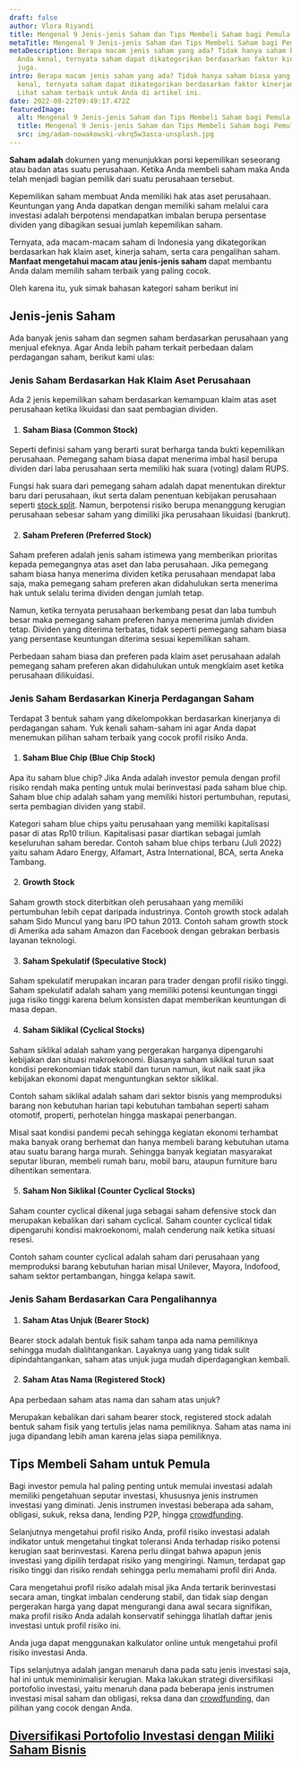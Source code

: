 ```yaml
---
draft: false
author: Vlora Riyandi
title: Mengenal 9 Jenis-jenis Saham dan Tips Membeli Saham bagi Pemula
metaTitle: Mengenal 9 Jenis-jenis Saham dan Tips Membeli Saham bagi Pemula
metaDescription: Berapa macam jenis saham yang ada? Tidak hanya saham biasa yang
  Anda kenal, ternyata saham dapat dikategorikan berdasarkan faktor kinerjanya
  juga.
intro: Berapa macam jenis saham yang ada? Tidak hanya saham biasa yang Anda
  kenal, ternyata saham dapat dikategorikan berdasarkan faktor kinerjanya juga.
  Lihat saham terbaik untuk Anda di artikel ini.
date: 2022-08-22T09:49:17.472Z
featuredImage:
  alt: Mengenal 9 Jenis-jenis Saham dan Tips Membeli Saham bagi Pemula
  title: Mengenal 9 Jenis-jenis Saham dan Tips Membeli Saham bagi Pemula
  src: img/adam-nowakowski-vkrq5w3asca-unsplash.jpg
---
```

**Saham adalah** dokumen yang menunjukkan porsi kepemilikan seseorang atau badan atas suatu perusahaan. Ketika Anda membeli saham maka Anda telah menjadi bagian pemilik dari suatu perusahaan tersebut. 

Kepemilikan saham membuat Anda memiliki hak atas aset perusahaan. Keuntungan yang Anda dapatkan dengan memiliki saham melalui cara investasi adalah berpotensi mendapatkan imbalan berupa persentase dividen yang dibagikan sesuai jumlah kepemilikan saham.

Ternyata, ada macam-macam saham di Indonesia yang dikategorikan berdasarkan hak klaim aset, kinerja saham, serta cara pengalihan saham. **Manfaat mengetahui macam atau jenis-jenis saham** dapat membantu Anda dalam memilih saham terbaik yang paling cocok.

Oleh karena itu, yuk simak bahasan kategori saham berikut ini

## Jenis-jenis Saham

Ada banyak jenis saham dan segmen saham berdasarkan perusahaan yang menjual efeknya. Agar Anda lebih paham terkait perbedaan dalam perdagangan saham, berikut kami ulas:

### Jenis Saham Berdasarkan Hak Klaim Aset Perusahaan

Ada 2 jenis kepemilikan saham berdasarkan kemampuan klaim atas aset perusahaan ketika likuidasi dan saat pembagian dividen. 

1. #### Saham Biasa (Common Stock)  

Seperti definisi saham yang berarti surat berharga tanda bukti kepemilikan perusahaan. Pemegang saham biasa dapat menerima imbal hasil berupa dividen dari laba perusahaan serta memiliki hak suara (voting) dalam RUPS. 

Fungsi hak suara dari pemegang saham adalah dapat menentukan direktur baru dari perusahaan, ikut serta dalam penentuan kebijakan perusahaan seperti [stock split](https://landx.id/blog/stock-split-memahami-apa-itu-stock-split-dan-pengaruhnya-terhadap-harga-saham/). Namun, berpotensi risiko berupa menanggung kerugian perusahaan sebesar saham yang dimiliki jika perusahaan likuidasi (bankrut).

2. #### Saham Preferen (Preferred Stock)

Saham preferen adalah jenis saham istimewa yang memberikan prioritas kepada pemegangnya atas aset dan laba perusahaan. Jika pemegang saham biasa hanya menerima dividen ketika perusahaan mendapat laba saja, maka pemegang saham preferen akan didahulukan serta menerima hak untuk selalu terima dividen dengan jumlah tetap.

Namun, ketika ternyata perusahaan berkembang pesat dan laba tumbuh besar maka pemegang saham preferen hanya menerima jumlah dividen tetap. Dividen yang diterima terbatas, tidak seperti pemegang saham biasa yang persentase keuntungan diterima sesuai kepemilikan saham.

Perbedaan saham biasa dan preferen pada klaim aset perusahaan adalah pemegang saham preferen akan didahulukan untuk mengklaim aset ketika perusahaan dilikuidasi.

### Jenis Saham Berdasarkan Kinerja Perdagangan Saham

Terdapat 3 bentuk saham yang dikelompokkan berdasarkan kinerjanya di perdagangan saham. Yuk kenali saham-saham ini agar Anda dapat menemukan pilihan saham terbaik yang cocok profil risiko Anda.

1. #### Saham Blue Chip (Blue Chip Stock)

Apa itu saham blue chip? Jika Anda adalah investor pemula dengan profil risiko rendah maka penting untuk mulai berinvestasi pada saham blue chip. Saham blue chip adalah saham yang memiliki histori pertumbuhan, reputasi, serta pembagian dividen yang stabil.

Kategori saham blue chips yaitu perusahaan yang memiliki kapitalisasi pasar di atas Rp10 triliun. Kapitalisasi pasar diartikan sebagai jumlah keseluruhan saham beredar. Contoh saham blue chips terbaru (Juli 2022) yaitu saham Adaro Energy, Alfamart, Astra International, BCA, serta Aneka Tambang.

2. #### Growth Stock

Saham growth stock diterbitkan oleh perusahaan yang memiliki pertumbuhan lebih cepat daripada industrinya. Contoh growth stock adalah saham Sido Muncul yang baru IPO tahun 2013. Contoh saham growth stock di Amerika ada saham Amazon dan Facebook dengan gebrakan berbasis layanan teknologi.

3. #### Saham Spekulatif (Speculative Stock)

Saham spekulatif merupakan incaran para trader dengan profil risiko tinggi. Saham spekulatif adalah saham yang memiliki potensi keuntungan tinggi juga risiko tinggi karena belum konsisten dapat memberikan keuntungan di masa depan.

4. #### Saham Siklikal (Cyclical Stocks)

Saham siklikal adalah saham yang pergerakan harganya dipengaruhi kebijakan dan situasi makroekonomi. Biasanya saham siklikal turun saat kondisi perekonomian tidak stabil dan turun namun, ikut naik saat jika kebijakan ekonomi dapat menguntungkan sektor siklikal.

Contoh saham siklikal adalah saham dari sektor bisnis yang memproduksi barang non kebutuhan harian tapi kebutuhan tambahan seperti saham otomotif, properti, perhotelan hingga maskapai penerbangan.

Misal saat kondisi pandemi pecah sehingga kegiatan ekonomi terhambat maka banyak orang berhemat dan hanya membeli barang kebutuhan utama atau suatu barang harga murah. Sehingga banyak kegiatan masyarakat seputar liburan, membeli rumah baru, mobil baru, ataupun furniture baru dihentikan sementara.

5. #### Saham Non Siklikal (Counter Cyclical Stocks)

Saham counter cyclical dikenal juga sebagai saham defensive stock dan merupakan kebalikan dari saham cyclical. Saham counter cyclical tidak dipengaruhi kondisi makroekonomi, malah cenderung naik ketika situasi resesi.

Contoh saham counter cyclical adalah saham dari perusahaan yang memproduksi barang kebutuhan harian misal Unilever, Mayora, Indofood, saham sektor pertambangan, hingga kelapa sawit.

### Jenis Saham Berdasarkan Cara Pengalihannya

1. #### Saham Atas Unjuk (Bearer Stock) 

Bearer stock adalah bentuk fisik saham tanpa ada nama pemiliknya sehingga mudah dialihtangankan. Layaknya uang yang tidak sulit dipindahtangankan, saham atas unjuk juga mudah diperdagangkan kembali.

2. #### Saham Atas Nama (Registered Stock)

Apa perbedaan saham atas nama dan saham atas unjuk?

Merupakan kebalikan dari saham bearer stock, registered stock adalah bentuk saham fisik yang tertulis jelas nama pemiliknya. Saham atas nama ini juga dipandang lebih aman karena jelas siapa pemiliknya.

## Tips Membeli Saham untuk Pemula

Bagi investor pemula hal paling penting untuk memulai investasi adalah memiliki pengetahuan seputar investasi, khususnya jenis instrumen investasi yang diminati. Jenis instrumen investasi beberapa ada saham, obligasi, sukuk, reksa dana, lending P2P, hingga [crowdfunding](https://landx.id/blog).

Selanjutnya mengetahui profil risiko Anda, profil risiko investasi adalah indikator untuk mengetahui tingkat toleransi Anda terhadap risiko potensi kerugian saat berinvestasi. Karena perlu diingat bahwa apapun jenis investasi yang dipilih terdapat risiko yang mengiringi. Namun, terdapat gap risiko tinggi dan risiko rendah sehingga perlu memahami profil diri Anda.

Cara mengetahui profil risiko adalah misal jika Anda tertarik berinvestasi secara aman, tingkat imbalan cenderung stabil, dan tidak siap dengan pergerakan harga yang dapat mengurangi dana awal secara signifikan, maka profil risiko Anda adalah konservatif sehingga lihatlah daftar jenis investasi untuk profil risiko ini.

Anda juga dapat menggunakan kalkulator online untuk mengetahui profil risiko investasi Anda. 

Tips selanjutnya adalah jangan menaruh dana pada satu jenis investasi saja, hal ini untuk meminimalisir kerugian. Maka lakukan strategi diversifikasi portofolio investasi, yaitu menaruh dana pada beberapa jenis instrumen investasi misal saham dan obligasi, reksa dana dan [crowdfunding](https://landx.id/blog), dan pilihan yang cocok dengan Anda.

## [Diversifikasi Portofolio Investasi dengan Miliki Saham Bisnis](https://landx.id/project/?utm_source=Blog&utm_medium=organic+keyword&utm_campaign=blog&utm_id=Blog)